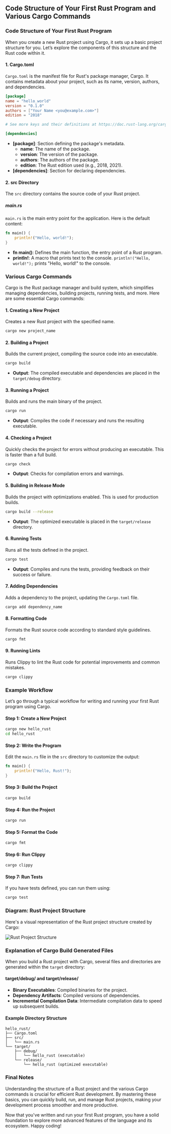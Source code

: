 ## Code Structure of Your First Rust Program and Various Cargo Commands

### Code Structure of Your First Rust Program

When you create a new Rust project using Cargo, it sets up a basic project structure for you. Let’s explore the components of this structure and the Rust code within it.

#### 1. Cargo.toml

`Cargo.toml` is the manifest file for Rust's package manager, Cargo. It contains metadata about your project, such as its name, version, authors, and dependencies.

```toml
[package]
name = "hello_world"
version = "0.1.0"
authors = ["Your Name <you@example.com>"]
edition = "2018"

# See more keys and their definitions at https://doc.rust-lang.org/cargo/reference/manifest.html

[dependencies]
```

- **[package]**: Section defining the package's metadata.
  - **name**: The name of the package.
  - **version**: The version of the package.
  - **authors**: The authors of the package.
  - **edition**: The Rust edition used (e.g., 2018, 2021).
- **[dependencies]**: Section for declaring dependencies.

#### 2. src Directory

The `src` directory contains the source code of your Rust project.

##### main.rs

`main.rs` is the main entry point for the application. Here is the default content:

```rust
fn main() {
    println!("Hello, world!");
}
```

- **fn main()**: Defines the main function, the entry point of a Rust program.
- **println!**: A macro that prints text to the console. `println!("Hello, world!");` prints "Hello, world!" to the console.

### Various Cargo Commands

Cargo is the Rust package manager and build system, which simplifies managing dependencies, building projects, running tests, and more. Here are some essential Cargo commands:

#### 1. Creating a New Project

Creates a new Rust project with the specified name.

```sh
cargo new project_name
```

#### 2. Building a Project

Builds the current project, compiling the source code into an executable.

```sh
cargo build
```

- **Output**: The compiled executable and dependencies are placed in the `target/debug` directory.

#### 3. Running a Project

Builds and runs the main binary of the project.

```sh
cargo run
```

- **Output**: Compiles the code if necessary and runs the resulting executable.

#### 4. Checking a Project

Quickly checks the project for errors without producing an executable. This is faster than a full build.

```sh
cargo check
```

- **Output**: Checks for compilation errors and warnings.

#### 5. Building in Release Mode

Builds the project with optimizations enabled. This is used for production builds.

```sh
cargo build --release
```

- **Output**: The optimized executable is placed in the `target/release` directory.

#### 6. Running Tests

Runs all the tests defined in the project.

```sh
cargo test
```

- **Output**: Compiles and runs the tests, providing feedback on their success or failure.

#### 7. Adding Dependencies

Adds a dependency to the project, updating the `Cargo.toml` file.

```sh
cargo add dependency_name
```

#### 8. Formatting Code

Formats the Rust source code according to standard style guidelines.

```sh
cargo fmt
```

#### 9. Running Lints

Runs Clippy to lint the Rust code for potential improvements and common mistakes.

```sh
cargo clippy
```

### Example Workflow

Let’s go through a typical workflow for writing and running your first Rust program using Cargo.

#### Step 1: Create a New Project

```sh
cargo new hello_rust
cd hello_rust
```

#### Step 2: Write the Program

Edit the `main.rs` file in the `src` directory to customize the output:

```rust
fn main() {
    println!("Hello, Rust!");
}
```

#### Step 3: Build the Project

```sh
cargo build
```

#### Step 4: Run the Project

```sh
cargo run
```

#### Step 5: Format the Code

```sh
cargo fmt
```

#### Step 6: Run Clippy

```sh
cargo clippy
```

#### Step 7: Run Tests

If you have tests defined, you can run them using:

```sh
cargo test
```

### Diagram: Rust Project Structure

Here's a visual representation of the Rust project structure created by Cargo:

![Rust Project Structure](https://via.placeholder.com/800x400?text=Rust+Project+Structure)

### Explanation of Cargo Build Generated Files

When you build a Rust project with Cargo, several files and directories are generated within the `target` directory:

#### target/debug/ and target/release/

- **Binary Executables**: Compiled binaries for the project.
- **Dependency Artifacts**: Compiled versions of dependencies.
- **Incremental Compilation Data**: Intermediate compilation data to speed up subsequent builds.

#### Example Directory Structure

```plaintext
hello_rust/
├── Cargo.toml
├── src/
│   └── main.rs
└── target/
    ├── debug/
    │   └── hello_rust (executable)
    └── release/
        └── hello_rust (optimized executable)
```

### Final Notes

Understanding the structure of a Rust project and the various Cargo commands is crucial for efficient Rust development. By mastering these basics, you can quickly build, run, and manage Rust projects, making your development process smoother and more productive.

Now that you've written and run your first Rust program, you have a solid foundation to explore more advanced features of the language and its ecosystem. Happy coding!